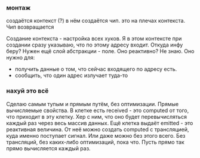 ### монтаж

создаётся контекст (?)
в нём создаётся чип. это на плечах контекста.
Чип возвращается

Создание контекста - настройка всех хуков. Я в этом контексте при создании сразу указываю, что по этому адресу входит. Откуда инфу беру? Нужен ещё слой абстракции - поле. Оно реактивно? Не знаю. Оно нужно для:

-   получить данные о том, что сейчас входящего по адресу есть.
-   сообщить, что один адрес излучает туда-то

### нахуй это всё

Сделаю самым тупым и прямым путём, без оптимизации. Прямые вычисляемые свойства. В клетке есть received - это computed от того, что приходит в эту клетку. Хер с ним, что оно будет перевычисляться каждый раз через весь массив данных. Ещё клетка выдаёт emitted - это реактивная величина. От неё можно создать computed с трансляцией, куда именно поступает сигнал. Или даже можно без этого всего. Без трансляций, без каких-либо оптимизаций, пока что. Пусть прямо так прямо вычисляется каждый раз.
